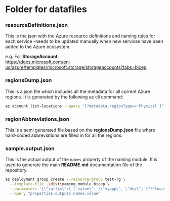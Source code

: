 # Folder for datafiles

### **resourceDefinitions.json**

This is the json with the Azure resource definitions and naming rules for each service -needs to be updated manually when new services have been added to the Azure ecosystem.

e.g. For **StorageAccount**:<br />
https://docs.microsoft.com/en-us/azure/templates/microsoft.storage/storageaccounts?tabs=bicep

### **regionsDump.json**

This is a json file which includes all the metadata for all current Azure regions. It is generated by the following az cli command:

```bash
az account list-locations --query "[?metadata.regionType=='Physical']" > ./datafiles/regionsDump.json
```

### **regionAbbreviations.json**

This is a semi generated file based on the **regionsDump.json** file where hard-coded abbreviations are filled in for all the regions.


### **sample.output.json**

This is the actual output of the `names` property of the naming module. It is used to generate the main **README.md** documentation file of the repository.

```bash
az deployment group create --resource-group test-rg \
  --template-file .\dist\naming.module.bicep \
  --parameters '{\"suffix\":{ \"value\": [\"myapp\", \"dev\", \"**location**\"]}}' \
  --query "properties.outputs.names.value"
```
